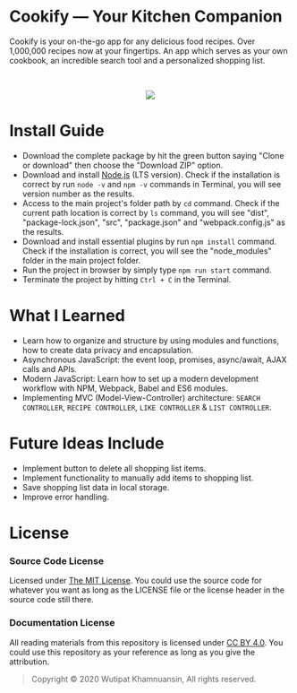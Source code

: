 # Cookify — Your Kitchen Companion
Cookify is your on-the-go app for any delicious food recipes. Over 1,000,000 recipes now at your fingertips. An app which serves as your own cookbook, an incredible search tool and a personalized shopping list.

<br>
<p align="center">
  <img src="https://bellmcp.work/img/Projects_Cookify.png" />
</p>

# Install Guide

* Download the complete package by hit the green button saying "Clone or download" then choose the "Download ZIP" option.
* Download and install [Node.js](https://nodejs.org/en/) (LTS version). Check if the installation is correct by run `node -v` and `npm -v` commands in Terminal, you will see version number as the results.
* Access to the main project's folder path by `cd` command. Check if the current path location is correct by `ls` command, you will see "dist", "package-lock.json", "src", "package.json" and "webpack.config.js" as the results.
* Download and install essential plugins by run `npm install` command. Check if the installation is correct, you will see the "node_modules" folder in the main project folder. 
* Run the project in browser by simply type `npm run start` command.
* Terminate the project by hitting `Ctrl + C` in the Terminal.

# What I Learned

* Learn how to organize and structure by using modules and functions, how to create data privacy and encapsulation.
* Asynchronous JavaScript: the event loop, promises, async/await, AJAX calls and APIs.
* Modern JavaScript: Learn how to set up a modern development workflow with NPM, Webpack, Babel and ES6 modules.
* Implementing MVC (Model-View-Controller) architecture: `SEARCH CONTROLLER`, `RECIPE CONTROLLER`, `LIKE CONTROLLER` & `LIST CONTROLLER`.

# Future Ideas Include

* Implement button to delete all shopping list items.
* Implement functionality to manually add items to shopping list.
* Save shopping list data in local storage.
* Improve error handling.

# License

### Source Code License

Licensed under [The MIT License](https://github.com/bellmcp/4-Digit-Calculator/blob/master/LICENSE). You could use the source code for whatever you want as long as the LICENSE file or the license header in the source code still there.

### Documentation License

All reading materials from this repository is licensed under [CC BY 4.0](https://creativecommons.org/licenses/by/4.0/). You could use this repository as your reference as long as you give the attribution.

> Copyright © 2020 Wutipat Khamnuansin, All rights reserved.
